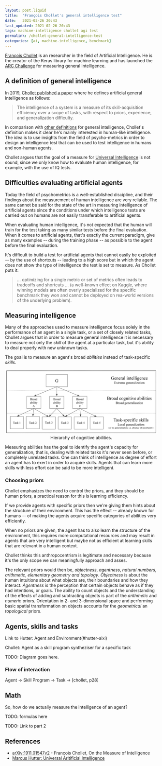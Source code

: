 ```yaml
---
layout: post.liquid
title:  "François Chollet's general intelligence test"
date:   2021-02-26 20:43
last_updated: 2021-02-26 20:43
tags: machine-intelligence chollet agi test
permalink: /chollet-general-intelligence-test
categories: [ai, machine-intelligence, benchmark]
---
```

[François Chollet](#references) is an researcher in the field of Artificial Intelligence.
He is the creator of the Keras library for machine learning and has
launched the [ARC Challenge](#references) for measuring general intelligence.

## A definition of general intelligence

In 2019, [Chollet published a paper](#references) where he defines artificial general
intelligence as follows:

> The intelligence of a system is a measure of its skill-acquisition efficiency
> over a scope of tasks, with respect to priors, experience, and generalization difficulty.

In comparison with [other definitions](#references)
for general intelligence,
Chollet's definition  makes it clear he's mainly interested in human-like intelligence.
The idea is to use insights from the field of psycho-metrics in order to design an
intelligence test that can be used to test intelligence in humans and non-human agents.

Chollet argues that the goal of a measure for [Universal Intelligence](#references)
is not sound, since we only know how to evaluate human intelligence, for example, with
the use of IQ tests.

## Difficulties evaluating artificial agents

Today the field of psychometrics is a well-established discipline,
and their findings about the measurement of human intelligence are very reliable. The
same cannot be said for the state of the art in measuring intelligence of artificial
agents since the conditions under which intelligence tests are
carried out on humans are not easily transferable to artificial agents.

When evaluating human intelligence, it's not expected that the human will train for the
test taking as many similar tests before the final evaluation. When it comes to artificial
agents, that's exactly the current paradigm, give as many examples -- during the training
phase -- as possible to the agent before the final evaluation.

It's difficult to build a test for artificial agents that cannot easily be exploited --
by the use of shortcuts -- leading to a high score but in which the agent does not
show the type of intelligence the test is set to measure. As Chollet puts it:

> ... optimizing for a single metric or set of metrics often leads to tradeoffs and 
> shortcuts ... (a well-known effect on Kaggle, where winning models are often overly
> specialized for the specific benchmark they won and cannot be deployed on rea-world 
> versions of the underlying problem).

## Measuring intelligence

Many of the approaches used to measure intelligence focus solely in the performance of
an agent in a single task, or a set of closely  related tasks, Chollet argues that in 
order to measure general intelligence it is necessary to measure not only the _skill_
of the agent at a particular task, but it's ability to deal properly with new unknown tasks.

The goal is to measure an agent's broad _abilities_ instead of task-specific _skills_.

<div style="text-align: center">
    <img src="/assets/images/hierarchy-cognitive-abilities.png">
    <figcaption>Hierarchy of cognitive abilities.</figcaption>
</div>

Measuring abilities has the goal to identify the agent's capacity for generalization, 
that is, dealing with related tasks it's never seen before, or completely unrelated tasks.
One can think of intelligence as degree of effort an agent has to exert in order to 
acquire skills. Agents that can learn more skills with less effort can be said to be
more intelligent.

### Choosing priors

Chollet emphasizes the need to control the priors, and they should be 
human priors, a practical reason for this is learning efficiency.

If we provide agents with specific priors then we're giving them hints about
the structure of their environment. This has the effect -- already known for humans --
of making the agents acquire specific categories of abilities very efficiently.

When no priors are given, the agent has to also learn the structure of the environment,
this requires more computational resources and may result in agents that are very 
intelligent but maybe not as efficient at learning skills that are relevant in a human
context. 

Chollet thinks this anthropocentrism is legitimate and necessary because it's the only 
scope we can meaningfully approach and asses. 

The relevant priors would then be, _objectness_, _agentness_, _natural numbers_, 
_arithmetic_, _elementary geometry and topology_. _Objectness_ is about the human 
intuitions about what objects are, their boundaries and how they interact. _Agentness_
is the perception that certain objects behave as if they had intentions, or goals.
The ability to count objects and the understanding of the effects of adding and 
subtracting objects is part of the _arithmetic_ and _numeric_ priors. Orientation in 
2- and 3-dimensional space and performing basic spatial transformation on objects
accounts for the _geometrical_ an _topological_ priors.

## Agents, skills and tasks

Link to Hutter: Agent and Environment(#hutter-aixi)

Chollet: Agent as a skill program syntheziser for a specific task

TODO: Diagram goes here.

### Flow of interaction

Agent -> Skill Program -> Task -> [chollet, p28]

## Math

So, how do we actually measure the intelligence of an agent?

TODO: formulas here

TODO: Link to part 2

## References

- [arXiv:1911.01547v2](https://arxiv.org/abs/1911.01547v2) - François Chollet,
  On the Measure of Intelligence
- [Marcus Hutter: Universal Aritificial Intelligence](hutter-aixi)
